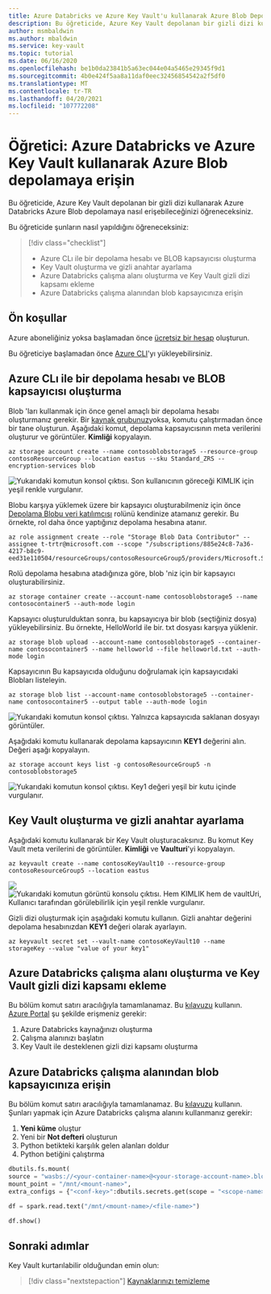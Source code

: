 ```yaml
---
title: Azure Databricks ve Azure Key Vault'u kullanarak Azure Blob Depolama'ya erişme
description: Bu öğreticide, Azure Key Vault depolanan bir gizli dizi kullanarak Azure Databricks Azure Blob depolamaya nasıl erişebileceğinizi öğreneceksiniz.
author: msmbaldwin
ms.author: mbaldwin
ms.service: key-vault
ms.topic: tutorial
ms.date: 06/16/2020
ms.openlocfilehash: be1b0da23841b5a63ec044e04a5465e29345f9d1
ms.sourcegitcommit: 4b0e424f5aa8a11daf0eec32456854542a2f5df0
ms.translationtype: MT
ms.contentlocale: tr-TR
ms.lasthandoff: 04/20/2021
ms.locfileid: "107772208"
---
```

# <a name="tutorial-access-azure-blob-storage-using-azure-databricks-and-azure-key-vault"></a>Öğretici: Azure Databricks ve Azure Key Vault kullanarak Azure Blob depolamaya erişin

Bu öğreticide, Azure Key Vault depolanan bir gizli dizi kullanarak Azure Databricks Azure Blob depolamaya nasıl erişebileceğinizi öğreneceksiniz. 

Bu öğreticide şunların nasıl yapıldığını öğreneceksiniz:

> [!div class="checklist"]
> * Azure CLı ile bir depolama hesabı ve BLOB kapsayıcısı oluşturma
> * Key Vault oluşturma ve gizli anahtar ayarlama
> * Azure Databricks çalışma alanı oluşturma ve Key Vault gizli dizi kapsamı ekleme
> * Azure Databricks çalışma alanından blob kapsayıcınıza erişin

## <a name="prerequisites"></a>Ön koşullar

Azure aboneliğiniz yoksa başlamadan önce [ücretsiz bir hesap](https://azure.microsoft.com/free/?WT.mc_id=A261C142F) oluşturun.

Bu öğreticiye başlamadan önce [Azure CLI](/cli/azure/install-azure-cli-windows)'yı yükleyebilirsiniz.

## <a name="create-a-storage-account-and-blob-container-with-azure-cli"></a>Azure CLı ile bir depolama hesabı ve BLOB kapsayıcısı oluşturma

Blob 'ları kullanmak için önce genel amaçlı bir depolama hesabı oluşturmanız gerekir. Bir [kaynak grubunuz](/cli/azure/group#az_group_create)yoksa, komutu çalıştırmadan önce bir tane oluşturun. Aşağıdaki komut, depolama kapsayıcısının meta verilerini oluşturur ve görüntüler. **Kimliği** kopyalayın.

```azurecli
az storage account create --name contosoblobstorage5 --resource-group contosoResourceGroup --location eastus --sku Standard_ZRS --encryption-services blob
```

![Yukarıdaki komutun konsol çıktısı. Son kullanıcının göreceği KIMLIK için yeşil renkle vurgulanır.](../media/databricks-command-output-1.png)

Blobu karşıya yüklemek üzere bir kapsayıcı oluşturabilmeniz için önce [Depolama Blobu veri katılımcısı](../../role-based-access-control/built-in-roles.md#storage-blob-data-contributor) rolünü kendinize atamanız gerekir. Bu örnekte, rol daha önce yaptığınız depolama hesabına atanır.

```azurecli
az role assignment create --role "Storage Blob Data Contributor" --assignee t-trtr@microsoft.com --scope "/subscriptions/885e24c8-7a36-4217-b8c9-eed31e110504/resourceGroups/contosoResourceGroup5/providers/Microsoft.Storage/storageAccounts/contosoblobstorage5
```

Rolü depolama hesabına atadığınıza göre, blob 'niz için bir kapsayıcı oluşturabilirsiniz.

```azurecli
az storage container create --account-name contosoblobstorage5 --name contosocontainer5 --auth-mode login
```

Kapsayıcı oluşturulduktan sonra, bu kapsayıcıya bir blob (seçtiğiniz dosya) yükleyebilirsiniz. Bu örnekte, HelloWorld ile bir. txt dosyası karşıya yüklenir.

```azurecli
az storage blob upload --account-name contosoblobstorage5 --container-name contosocontainer5 --name helloworld --file helloworld.txt --auth-mode login
```

Kapsayıcının Bu kapsayıcıda olduğunu doğrulamak için kapsayıcıdaki Blobları listeleyin.

```azurecli
az storage blob list --account-name contosoblobstorage5 --container-name contosocontainer5 --output table --auth-mode login
```

![Yukarıdaki komutun konsol çıktısı. Yalnızca kapsayıcıda saklanan dosyayı görüntüler.](../media/databricks-command-output-2.png)

Aşağıdaki komutu kullanarak depolama kapsayıcının **KEY1** değerini alın. Değeri aşağı kopyalayın.

```azurecli
az storage account keys list -g contosoResourceGroup5 -n contosoblobstorage5
```

![Yukarıdaki komutun konsol çıktısı. Key1 değeri yeşil bir kutu içinde vurgulanır.](../media/databricks-command-output-3.png)

## <a name="create-a-key-vault-and-set-a-secret"></a>Key Vault oluşturma ve gizli anahtar ayarlama

Aşağıdaki komutu kullanarak bir Key Vault oluşturacaksınız. Bu komut Key Vault meta verilerini de görüntüler. **Kimliği** ve **Vaulturi**'yi kopyalayın.

```azurecli
az keyvault create --name contosoKeyVault10 --resource-group contosoResourceGroup5 --location eastus
```

![](../media/databricks-command-output-4.png)
 ![ Yukarıdaki komutun görüntü konsolu çıktısı. Hem KIMLIK hem de vaultUri, Kullanıcı tarafından görülebilirlik için yeşil renkle vurgulanır.](../media/databricks-command-output-5.png)

Gizli dizi oluşturmak için aşağıdaki komutu kullanın. Gizli anahtar değerini depolama hesabınızdan **KEY1** değeri olarak ayarlayın.

```azurecli
az keyvault secret set --vault-name contosoKeyVault10 --name storageKey --value "value of your key1"
```

## <a name="create-an-azure-databricks-workspace-and-add-key-vault-secret-scope"></a>Azure Databricks çalışma alanı oluşturma ve Key Vault gizli dizi kapsamı ekleme

Bu bölüm komut satırı aracılığıyla tamamlanamaz. Bu [kılavuzu](/azure/databricks/scenarios/store-secrets-azure-key-vault#create-an-azure-databricks-workspace-and-add-a-secret-scope) kullanın. [Azure Portal](https://ms.portal.azure.com/#home) şu şekilde erişmeniz gerekir:

1. Azure Databricks kaynağınızı oluşturma
1. Çalışma alanınızı başlatın
1. Key Vault ile desteklenen gizli dizi kapsamı oluşturma

## <a name="access-your-blob-container-from-azure-databricks-workspace"></a>Azure Databricks çalışma alanından blob kapsayıcınıza erişin

Bu bölüm komut satırı aracılığıyla tamamlanamaz. Bu [kılavuzu](/azure/databricks/scenarios/store-secrets-azure-key-vault#access-your-blob-container-from-azure-databricks) kullanın. Şunları yapmak için Azure Databricks çalışma alanını kullanmanız gerekir:

1. **Yeni küme** oluştur
1. Yeni bir **Not defteri** oluşturun
1. Python betikteki karşılık gelen alanları doldur
1. Python betiğini çalıştırma

```python
dbutils.fs.mount(
source = "wasbs://<your-container-name>@<your-storage-account-name>.blob.core.windows.net",
mount_point = "/mnt/<mount-name>",
extra_configs = {"<conf-key>":dbutils.secrets.get(scope = "<scope-name>", key = "<key-name>")})

df = spark.read.text("/mnt/<mount-name>/<file-name>")

df.show()
```

## <a name="next-steps"></a>Sonraki adımlar

Key Vault kurtarılabilir olduğundan emin olun:
> [!div class="nextstepaction"]
> [Kaynaklarınızı temizleme](../../azure-resource-manager/management/delete-resource-group.md?tabs=azure-powershell)